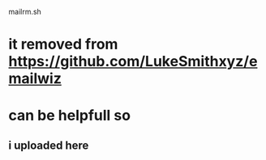 mailrm.sh
# it removed from https://github.com/LukeSmithxyz/emailwiz 
# can be helpfull so


## i uploaded here
